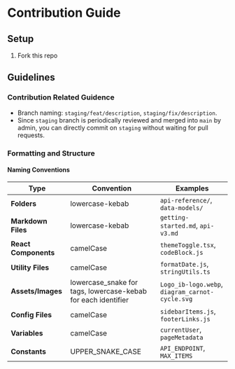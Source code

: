 # Contribution Guide

## Setup

1. Fork this repo

## Guidelines

### Contribution Related Guidence

- Branch naming: `staging/feat/description`, `staging/fix/description`.
- Since `staging` branch is periodically reviewed and merged into `main` by admin, you can directly commit on `staging` without waiting for pull requests.

### Formatting and Structure

#### Naming Conventions

| Type                 | Convention                                                    | Examples                                        |
| -------------------- | ------------------------------------------------------------- | ----------------------------------------------- |
| **Folders**          | lowercase-kebab                                               | `api-reference/`, `data-models/`                |
| **Markdown Files**   | lowercase-kebab                                               | `getting-started.md`, `api-v3.md`               |
| **React Components** | camelCase                                                     | `themeToggle.tsx`, `codeBlock.js`               |
| **Utility Files**    | camelCase                                                     | `formatDate.js`, `stringUtils.ts`               |
| **Assets/Images**    | lowercase_snake for tags, lowercase-kebab for each identifier | `Logo_ib-logo.webp`, `diagram_carnot-cycle.svg` |
| **Config Files**     | camelCase                                                     | `sidebarItems.js`, `footerLinks.js`             |
| **Variables**        | camelCase                                                     | `currentUser`, `pageMetadata`                   |
| **Constants**        | UPPER_SNAKE_CASE                                              | `API_ENDPOINT`, `MAX_ITEMS`                     |
